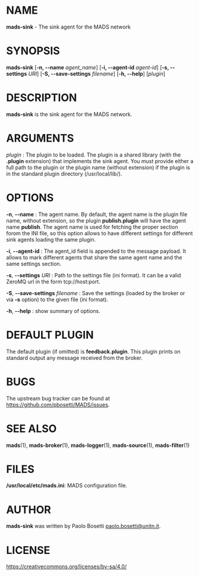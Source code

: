 
# NAME

**mads-sink** - The sink agent for the MADS network

# SYNOPSIS

**mads-sink** 
  [**\-n, \-\-name** *agent_name*] 
  [**\-i, \-\-agent-id** *agent-id*]
  [**\-s, \-\-settings** *URI*]
  [**\-S, \-\-save-settings** *filename*]
  [**\-h, \-\-help**]
  [*plugin*]

# DESCRIPTION

**mads-sink** is the sink agent for the MADS network. 

# ARGUMENTS

*plugin*
:  The plugin to be loaded. The plugin is a shared library (with the **.plugin** extension) that implements the sink agent. You must provide either a full path to the plugin or the plugin name (without extension) if the plugin is in the standard plugin directory (/usr/local/lib/).

# OPTIONS

**\-n**, **\-\-name**
:  The agent name. By default, the agent name is the plugin file name, without extension, so the plugin **publish.plugin** will have the agent name **publish**. The agent name is used for fetching the proper section forom the INI file, so this option allows to have different settings for different sink agents loading the same plugin.

**\-i**, **\-\-agent-id**
:  The agent_id field is appended to the message payload. It allows to mark different agents that share the same agent name and the same settings section.

**\-s**, **\-\-settings** *URI*
:  Path to the settings file (ini format). It can be a valid ZeroMQ url in the form tcp://host:port.

**\-S**, **\-\-save-settings** *filename*
:  Save the settings (loaded by the broker or via **\-s** option) to the given file (ini format).

**\-h**, **\-\-help**
:  show summary of options.

# DEFAULT PLUGIN

The default plugin (if omitted) is **feedback.plugin**. This plugin prints on standard output any message received from the broker.

# BUGS

The upstream bug tracker can be found at https://github.com/pbosetti/MADS/issues.

# SEE ALSO

**mads**(1), **mads-broker**(1), **mads-logger**(1), **mads-source**(1), **mads-filter**(1)

# FILES

**/usr/local/etc/mads.ini**: MADS configuration file.

# AUTHOR

**mads-sink** was written by Paolo Bosetti <paolo.bosetti@unitn.it>.

# LICENSE

https://creativecommons.org/licenses/by-sa/4.0/